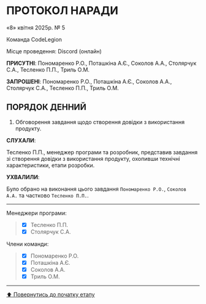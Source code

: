 # ПРОТОКОЛ НАРАДИ

«8» квітня 2025р. № 5

Команда CodeLegion

Місце проведення: Discord (онлайн)


**ПРИСУТНІ**: Пономаренко Р.О., Поташкіна А.Є., Соколов А.А., Столярчук С.А., Тесленко П.П., Триль О.М.

**ЗАПРОШЕНІ**: Пономаренко Р.О., Поташкіна А.Є., Соколов А.А., Столярчук С.А., Тесленко П.П., Триль О.М.

## ПОРЯДОК ДЕННИЙ

1. Обговорення завдання щодо створення довідки з використання продукту.

**СЛУХАЛИ**:

Тесленко П.П., менеджер програми та розробник, представив завдання зі створення довідки з використання продукту, охопивши технічні характеристики, етапи розробки.

**УХВАЛИЛИ**:

Було обрано на виконання цього завдання ```Пономаренко Р.О.```, ```Соколов А.А.``` та частково ```Тесленко П.П.```.

---
Менеджери програми: 		
>- [x] Тесленко П.П.
>- [x] Столярчук С.А.

Члени команди:			

>- [x] Пономаренко Р.О.
>- [x] Поташкіна А.Є.
>- [x] Соколов А.А.
>- [x] Триль О.М.

---
[:arrow_up: Повернутись до початку етапу](/docs/1.Envisioning/README.md)
